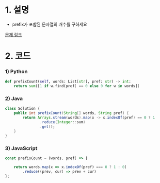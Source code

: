 # 1. 설명
- prefix가 포함된 문자열의 개수를 구하세요



[문제 링크](https://leetcode.com/problems/counting-words-with-a-given-prefix/)

# 2. 코드
### 1) Python
```python
def prefixCount(self, words: List[str], pref: str) -> int:
    return sum([1 if w.find(pref) == 0 else 0 for w in words])
```

### 2) Java
```java
class Solution {
    public int prefixCount(String[] words, String pref) {
        return Arrays.stream(words).map(x -> x.indexOf(pref) == 0 ? 1 : 0)
                .reduce(Integer::sum)
                .get();
    }
}
```

### 3) JavaScript
```js
const prefixCount = (words, pref) => {

    return words.map(x => x.indexOf(pref) === 0 ? 1 : 0)
        .reduce((prev, cur) => prev + cur)
};
```